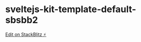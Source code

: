 # sveltejs-kit-template-default-sbsbb2

[Edit on StackBlitz ⚡️](https://stackblitz.com/edit/sveltejs-kit-template-default-sbsbb2)